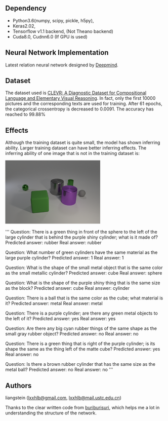 ## Dependency
* Python3.6(numpy, scipy, pickle, h5py),
* Keras2.02,
* Tensorflow v1.1 backend, (Not Theano backend)
* Cuda8.0, Cudnn6.0 (If GPU is used)

## Neural Network Implementation
Latest relation neural network designed by [Deepmind](https://arxiv.org/pdf/1706.01427.pdf). 

## Dataset
The dataset used is [CLEVR: A Diagnostic Dataset for
Compositional Language and Elementary Visual Reasoning](https://cs.stanford.edu/people/jcjohns/clevr/). In fact, only the first 10000 pictures and the corresponding texts are used for training. After 61 epochs, the categorical crossentropy is decreased to 0.0091. The accuracy has reached to 99.88% 

## Effects
Although the training dataset is quite small, the model has shown inferring ability. Larger training dataset can have better inferring effects. The inferring ability of one image that is not in the training dataset is: 

<p align="left">
  <img src="https://github.com/liangstein/Relation-Network/blob/master/CLEVR_train_069999.png" width="300"/>
</p>
'''
Question: There is a green thing in front of the sphere to the left of the large cylinder that is behind the purple shiny cylinder; what is it made of?
Predicted answer: rubber
Real answer: rubber

Question: What number of green cylinders have the same material as the large purple cylinder?
Predicted answer: 1
Real answer: 1

Question: What is the shape of the small metal object that is the same color as the small metallic cylinder?
Predicted answer: cube
Real answer: sphere

Question: What is the shape of the purple shiny thing that is the same size as the block?
Predicted answer: cube
Real answer: cylinder

Question: There is a ball that is the same color as the cube; what material is it?
Predicted answer: metal
Real answer: metal

Question: There is a purple cylinder; are there any green metal objects to the left of it?
Predicted answer: yes
Real answer: yes

Question: Are there any big cyan rubber things of the same shape as the small gray rubber object?
Predicted answer: no
Real answer: no

Question: There is a green thing that is right of the purple cylinder; is its shape the same as the thing left of the matte cube?
Predicted answer: yes
Real answer: no

Question: Is there a brown rubber cylinder that has the same size as the metal ball?
Predicted answer: no
Real answer: no
'''

## Authors
liangstein (lxxhlb@gmail.com, lxxhlb@mail.ustc.edu.cn)

Thanks to the clear written code from [buriburisuri](https://github.com/buriburisuri/ByteNet), which helps me a lot in understanding the structure of the network. 

